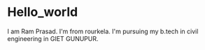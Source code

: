 # Hello_world
I am Ram Prasad. I'm from rourkela. I'm pursuing my b.tech in civil engineering in GIET GUNUPUR.
